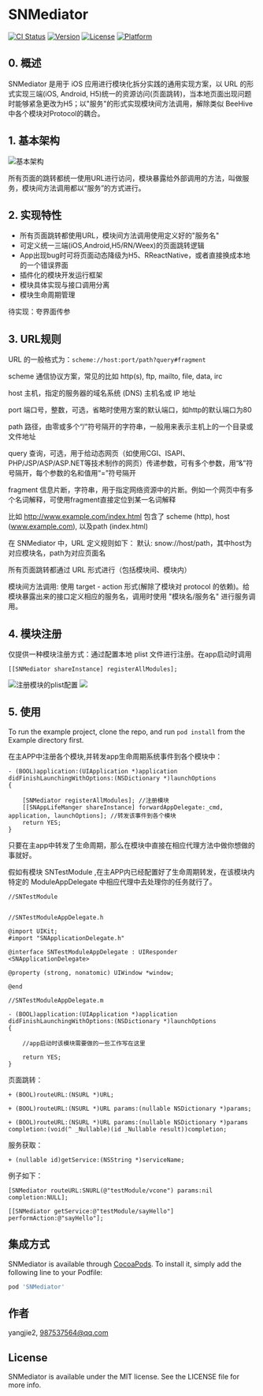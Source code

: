 # SNMediator

[![CI Status](http://img.shields.io/travis/yangjie2/SNMediator.svg?style=flat)](https://travis-ci.org/yangjie2/SNMediator)
[![Version](https://img.shields.io/cocoapods/v/SNMediator.svg?style=flat)](http://cocoapods.org/pods/SNMediator)
[![License](https://img.shields.io/cocoapods/l/SNMediator.svg?style=flat)](http://cocoapods.org/pods/SNMediator)
[![Platform](https://img.shields.io/cocoapods/p/SNMediator.svg?style=flat)](http://cocoapods.org/pods/SNMediator)


## 0. 概述

SNMediator 是用于 iOS 应用进行模块化拆分实践的通用实现方案，以 URL 的形式实现三端(iOS, Android, H5)统一的资源访问(页面跳转)，当本地页面出现问题时能够紧急更改为H5；以"服务"的形式实现模块间方法调用，解除类似 BeeHive 中各个模块对Protocol的耦合。

## 1. 基本架构


![基本架构](http://upload-images.jianshu.io/upload_images/2118879-8baf638048dfb0b8.png?imageMogr2/auto-orient/strip%7CimageView2/2/w/1240)

所有页面的跳转都统一使用URL进行访问，模块暴露给外部调用的方法，叫做服务，模块间方法调用都以“服务”的方式进行。


## 2. 实现特性


- 所有页面跳转都使用URL，模块间方法调用使用定义好的"服务名"
- 可定义统一三端(iOS,Android,H5/RN/Weex)的页面跳转逻辑
- App出现bug时可将页面动态降级为H5、RReactNative，或者直接换成本地的一个错误界面
- 插件化的模块开发运行框架
- 模块具体实现与接口调用分离
- 模块生命周期管理

待实现：夸界面传参
	
			
## 3. URL规则


URL 的一般格式为：`scheme://host:port/path?query#fragment`

scheme  通信协议方案，常见的比如 http(s), ftp, mailto, file, data,  irc

host  主机，指定的服务器的域名系统 (DNS) 主机名或 IP 地址

port  端口号，整数，可选，省略时使用方案的默认端口，如http的默认端口为80
           
path  路径，由零或多个“/”符号隔开的字符串，一般用来表示主机上的一个目录或文件地址
           
query  查询，可选，用于给动态网页（如使用CGI、ISAPI、PHP/JSP/ASP/ASP.NET等技术制作的网页）传递参数，可有多个参数，用“&”符号隔开，每个参数的名和值用“=”符号隔开

fragment  信息片断，字符串，用于指定网络资源中的片断。例如一个网页中有多个名词解释，可使用fragment直接定位到某一名词解释
           
比如  http://www.example.com/index.html   包含了 scheme (http), host (www.example.com), 以及path (index.html)

在 SNMediator 中，URL 定义规则如下：
默认: snow://host/path，其中host为对应模块名，path为对应页面名

所有页面跳转都通过 URL 形式进行（包括模块间、模块内）


模块间方法调用: 使用 target - action 形式(解除了模块对 protocol 的依赖)。给模块暴露出来的接口定义相应的服务名，调用时使用 "模块名/服务名" 进行服务调用。

## 4. 模块注册

仅提供一种模块注册方式：通过配置本地 plist 文件进行注册。在app启动时调用   

  
```
[[SNMediator shareInstance] registerAllModules];

```



![注册模块的plist配置](http://upload-images.jianshu.io/upload_images/2118879-6eddb38140b1526b.png?imageMogr2/auto-orient/strip%7CimageView2/2/w/1240)
![](http://upload-images.jianshu.io/upload_images/2118879-6cc93c787d321eca.png?imageMogr2/auto-orient/strip%7CimageView2/2/w/1240)




## 5. 使用

To run the example project, clone the repo, and run `pod install` from the Example directory first.

在主APP中注册各个模块,并转发app生命周期系统事件到各个模块中：

```
- (BOOL)application:(UIApplication *)application didFinishLaunchingWithOptions:(NSDictionary *)launchOptions
{
	
    [SNMediator registerAllModules]; //注册模块
    [[SNAppLifeManger shareInstance] forwardAppDelegate:_cmd, application, launchOptions]; //转发该事件到各个模块
    return YES;
}

```

只要在主app中转发了生命周期，那么在模块中直接在相应代理方法中做你想做的事就好。

假如有模块 SNTestModule ,在主APP内已经配置好了生命周期转发，在该模块内特定的 ModuleAppDelegate 中相应代理中去处理你的任务就行了。

```
//SNTestModule


//SNTestModuleAppDelegate.h

@import UIKit;
#import "SNApplicationDelegate.h"

@interface SNTestModuleAppDelegate : UIResponder <SNApplicationDelegate>

@property (strong, nonatomic) UIWindow *window;

@end

//SNTestModuleAppDelegate.m

- (BOOL)application:(UIApplication *)application didFinishLaunchingWithOptions:(NSDictionary *)launchOptions
{

	//app启动时该模块需要做的一些工作写在这里
	
    return YES;
}

```


页面跳转：

```
+ (BOOL)routeURL:(NSURL *)URL;

+ (BOOL)routeURL:(NSURL *)URL params:(nullable NSDictionary *)params;

+ (BOOL)routeURL:(NSURL *)URL params:(nullable NSDictionary *)params completion:(void(^ _Nullable)(id _Nullable result))completion;
```

服务获取：

```
+ (nullable id)getService:(NSString *)serviceName;

```

例子如下：

```
[SNMediator routeURL:SNURL(@"testModule/vcone") params:nil completion:NULL];

[[SNMediator getService:@"testModule/sayHello"] performAction:@"sayHello"];

```


## 集成方式

SNMediator is available through [CocoaPods](http://cocoapods.org). To install
it, simply add the following line to your Podfile:


```ruby
pod 'SNMediator'
```





## 作者

yangjie2, 987537564@qq.com

## License

SNMediator is available under the MIT license. See the LICENSE file for more info.
